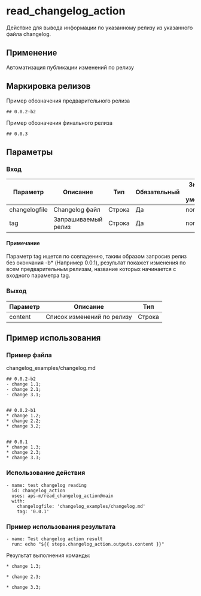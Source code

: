 # read_changelog_action

Действие для вывода информации по указанному релизу из указанного файла changelog.


## Применение

Автоматизация публикации изменений по релизу


## Маркировка релизов

Пример обозначения предварительного релиза

```
## 0.0.2-b2
```

Пример обозначения финального релиза
```
## 0.0.3
```


## Параметры

### Вход

| Параметр | Описание | Тип      | Обязательный |  Значение по умолчанию |
|----------|----------|----------|----------| ----------|
| changelogfile   | Changelog файл | Строка | Да | none |
| tag    | Запрашиваемый релиз | Строка | Да | none |

#### Примечание

Параметр tag ищется по совпадению, таким образом запросив релиз без окончания -b* (Например 0.0.1), результат покажет изменения по всем предварительным релизам, название которых начинается с входного параметра tag.

### Выход

| Параметр | Описание | Тип |
|----------|----------|----------|
| content    | Список изменений по релизу | Строка   |

## Пример использования

### Пример файла

changelog_examples/changelog.md

```
## 0.0.2-b2
- change 1.1;
- change 2.1;
- change 3.1;


## 0.0.2-b1
* change 1.2;
* change 2.2;
* change 3.2;


## 0.0.1
* change 1.3;
* change 2.3;
* change 3.3;
```

### Использование действия

```
- name: test changelog reading
  id: changelog_action
  uses: aps-m/read_changelog_action@main
  with:
    changelogfile: 'changelog_examples/changelog.md'
    tag: '0.0.1'
```


### Пример использования результата

```
- name: Test changelog action result
  run: echo "${{ steps.changelog_action.outputs.content }}"
```

Результат выполнения команды:

```
* change 1.3;

* change 2.3;

* change 3.3;
```
